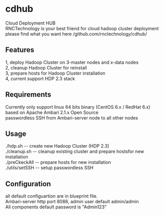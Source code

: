 # cdhub
Cloud Deployment HUB<br>
RNCTechnology is your best friend for cloud hadoop cluster deployment<br>
please find what you want here /github.com/rnctechnology/cdhub/ <br>

## Features
1, deploy Hadoop Cluster on 3-master nodes and x-data nodes<br>
2, cleanup Hadoop Cluster for reinstall<br>
3, prepare hosts for Hadoop Cluster installation<br>
4, current support HDP 2.3 stack<br>

## Requirements
Currently only support linux 64 bits binary (CentOS 6.x / RedHat 6.x)<br>
based on Apache Ambari 2.1.x Open Source<br>
passwordless SSH from Ambari-server node to all other nodes<br>

## Usage
./hdp.sh   -- create new Hadoop Cluster (HDP 2.3)<br>
./cleanup.sh  -- cleanup existing cluster and prepare hostsfor new installation<br>
./preCkeckAll -- prepare hosts for new installation<br>
./utils/setSSH -- setup passwordless SSH<br>

## Configuration
 all default configuartion are in blueprint file.<br>
 Ambari-server http port 8088, admin user default admin/admin<br>
 All components default password is "Admin123"<br>
